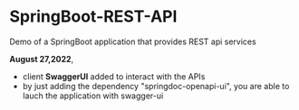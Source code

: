 # SpringBoot-REST-API
Demo of a SpringBoot application that provides REST api services

**August 27,2022**, 
- client **SwaggerUI** added to interact with the APIs
- by just adding the dependency "springdoc-openapi-ui", you are able to lauch the application with swagger-ui
[^note]:
        http://localhost:8080/swagger-ui/index.html    

